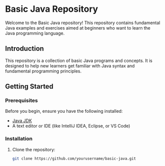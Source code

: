 # Basic Java Repository

Welcome to the Basic Java repository! This repository contains fundamental Java examples and exercises aimed at beginners who want to learn the Java programming language.

## Introduction

This repository is a collection of basic Java programs and concepts. It is designed to help new learners get familiar with Java syntax and fundamental programming principles.

## Getting Started

### Prerequisites

Before you begin, ensure you have the following installed:

- [Java JDK](https://www.oracle.com/java/technologies/javase-jdk11-downloads.html)
- A text editor or IDE (like IntelliJ IDEA, Eclipse, or VS Code)

### Installation

1. Clone the repository:
   ```bash
   git clone https://github.com/yourusername/basic-java.git
